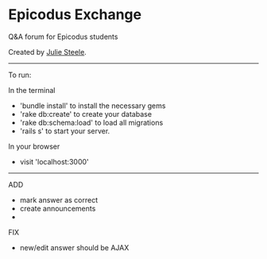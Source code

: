 # Epicodus Exchange

Q&A forum for Epicodus students

Created by [Julie Steele](http://juliesteele.site44.com/).

--------------------------------------------------------------

To run:

In the terminal
- 'bundle install' to install the necessary gems
- 'rake db:create' to create your database
- 'rake db:schema:load' to load all migrations
- 'rails s' to start your server.

In your browser
- visit 'localhost:3000'

---------------------------------------------------------------


ADD
- mark answer as correct
- create announcements
- 


FIX
- new/edit answer should be AJAX